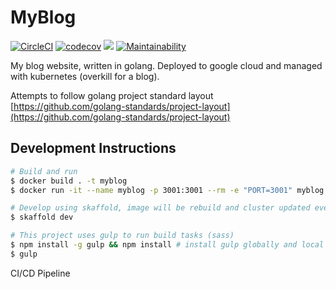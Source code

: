 MyBlog
======

[![CircleCI](https://circleci.com/gh/cflynn07/myblog/tree/master.svg?style=svg)](https://circleci.com/gh/cflynn07/myblog/tree/master)
[![codecov](https://codecov.io/gh/cflynn07/myblog/branch/master/graph/badge.svg)](https://codecov.io/gh/cflynn07/myblog)
![](https://img.shields.io/github/last-commit/cflynn07/myblog.svg)
[![Maintainability](https://api.codeclimate.com/v1/badges/ddb5503e282c7693f9f5/maintainability)](https://codeclimate.com/github/cflynn07/myblog/maintainability)

My blog website, written in golang. Deployed to google cloud and managed with
kubernetes (overkill for a blog).

Attempts to follow golang project standard layout
[https://github.com/golang-standards/project-layout](https://github.com/golang-standards/project-layout)

Development Instructions
------------------------
```bash
# Build and run
$ docker build . -t myblog
$ docker run -it --name myblog -p 3001:3001 --rm -e "PORT=3001" myblog

# Develop using skaffold, image will be rebuild and cluster updated every time code is changed
$ skaffold dev

# This project uses gulp to run build tasks (sass)
$ npm install -g gulp && npm install # install gulp globally and local dev dependencies
$ gulp
```

CI/CD Pipeline

